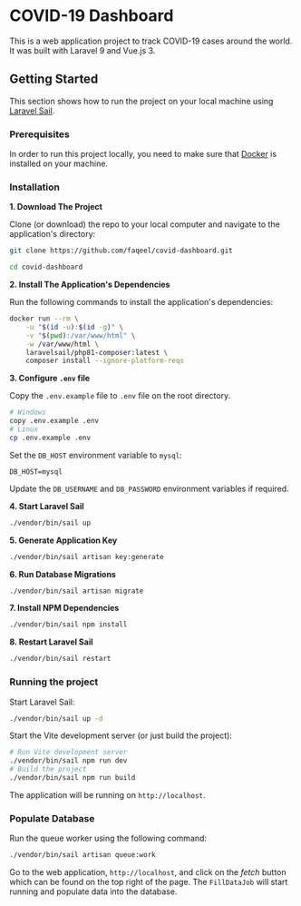 # COVID-19 Dashboard

This is a web application project to track COVID-19 cases around the world. It was built with Laravel 9 and Vue.js 3.

## Getting Started
This section shows how to run the project on your local machine using [Laravel Sail](https://laravel.com/docs/9.x/sail).

### Prerequisites
In order to run this project locally, you need to make sure that [Docker](https://www.docker.com/) is installed on your machine.

### Installation

**1. Download The Project**

Clone (or download) the repo to your local computer and navigate to the application's directory:

```sh
git clone https://github.com/faqeel/covid-dashboard.git

cd covid-dashboard
```

**2. Install The Application's Dependencies**

Run the following commands to install the application's dependencies:

```sh
docker run --rm \
    -u "$(id -u):$(id -g)" \
    -v "$(pwd):/var/www/html" \
    -w /var/www/html \
    laravelsail/php81-composer:latest \
    composer install --ignore-platform-reqs
```

**3. Configure `.env` file**

Copy the `.env.example` file to `.env` file on the root directory.

```sh
# Windows
copy .env.example .env
# Linux
cp .env.example .env 
```

Set the `DB_HOST` environment variable to `mysql`: 

```
DB_HOST=mysql
```

Update the `DB_USERNAME` and `DB_PASSWORD` environment variables if required.

**4. Start Laravel Sail**

```sh
./vendor/bin/sail up
```

**5. Generate Application Key**

```sh
./vendor/bin/sail artisan key:generate
```

**6. Run Database Migrations**

```sh
./vendor/bin/sail artisan migrate
```

**7. Install NPM Dependencies**

```sh
./vendor/bin/sail npm install
```

**8. Restart Laravel Sail**

```sh
./vendor/bin/sail restart
```

### Running the project

Start Laravel Sail:

```sh
./vendor/bin/sail up -d
```

Start the Vite development server (or just build the project):

```sh
# Run Vite development server
./vendor/bin/sail npm run dev
# Build the project 
./vendor/bin/sail npm run build
```
The application will be running on `http://localhost`.

### Populate Database

Run the queue worker using the following command:

```sh
./vendor/bin/sail artisan queue:work
```

Go to the web application, `http://localhost`, and click on the *fetch* button which can be found on the top right of the page. The `FillDataJob` will start running and populate data into the database.
